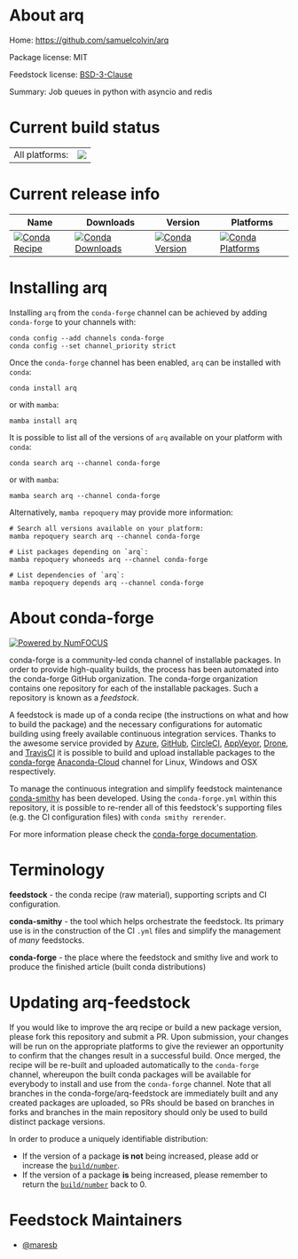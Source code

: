About arq
=========

Home: https://github.com/samuelcolvin/arq

Package license: MIT

Feedstock license: [BSD-3-Clause](https://github.com/conda-forge/arq-feedstock/blob/main/LICENSE.txt)

Summary: Job queues in python with asyncio and redis

Current build status
====================


<table><tr><td>All platforms:</td>
    <td>
      <a href="https://dev.azure.com/conda-forge/feedstock-builds/_build/latest?definitionId=12496&branchName=main">
        <img src="https://dev.azure.com/conda-forge/feedstock-builds/_apis/build/status/arq-feedstock?branchName=main">
      </a>
    </td>
  </tr>
</table>

Current release info
====================

| Name | Downloads | Version | Platforms |
| --- | --- | --- | --- |
| [![Conda Recipe](https://img.shields.io/badge/recipe-arq-green.svg)](https://anaconda.org/conda-forge/arq) | [![Conda Downloads](https://img.shields.io/conda/dn/conda-forge/arq.svg)](https://anaconda.org/conda-forge/arq) | [![Conda Version](https://img.shields.io/conda/vn/conda-forge/arq.svg)](https://anaconda.org/conda-forge/arq) | [![Conda Platforms](https://img.shields.io/conda/pn/conda-forge/arq.svg)](https://anaconda.org/conda-forge/arq) |

Installing arq
==============

Installing `arq` from the `conda-forge` channel can be achieved by adding `conda-forge` to your channels with:

```
conda config --add channels conda-forge
conda config --set channel_priority strict
```

Once the `conda-forge` channel has been enabled, `arq` can be installed with `conda`:

```
conda install arq
```

or with `mamba`:

```
mamba install arq
```

It is possible to list all of the versions of `arq` available on your platform with `conda`:

```
conda search arq --channel conda-forge
```

or with `mamba`:

```
mamba search arq --channel conda-forge
```

Alternatively, `mamba repoquery` may provide more information:

```
# Search all versions available on your platform:
mamba repoquery search arq --channel conda-forge

# List packages depending on `arq`:
mamba repoquery whoneeds arq --channel conda-forge

# List dependencies of `arq`:
mamba repoquery depends arq --channel conda-forge
```


About conda-forge
=================

[![Powered by
NumFOCUS](https://img.shields.io/badge/powered%20by-NumFOCUS-orange.svg?style=flat&colorA=E1523D&colorB=007D8A)](https://numfocus.org)

conda-forge is a community-led conda channel of installable packages.
In order to provide high-quality builds, the process has been automated into the
conda-forge GitHub organization. The conda-forge organization contains one repository
for each of the installable packages. Such a repository is known as a *feedstock*.

A feedstock is made up of a conda recipe (the instructions on what and how to build
the package) and the necessary configurations for automatic building using freely
available continuous integration services. Thanks to the awesome service provided by
[Azure](https://azure.microsoft.com/en-us/services/devops/), [GitHub](https://github.com/),
[CircleCI](https://circleci.com/), [AppVeyor](https://www.appveyor.com/),
[Drone](https://cloud.drone.io/welcome), and [TravisCI](https://travis-ci.com/)
it is possible to build and upload installable packages to the
[conda-forge](https://anaconda.org/conda-forge) [Anaconda-Cloud](https://anaconda.org/)
channel for Linux, Windows and OSX respectively.

To manage the continuous integration and simplify feedstock maintenance
[conda-smithy](https://github.com/conda-forge/conda-smithy) has been developed.
Using the ``conda-forge.yml`` within this repository, it is possible to re-render all of
this feedstock's supporting files (e.g. the CI configuration files) with ``conda smithy rerender``.

For more information please check the [conda-forge documentation](https://conda-forge.org/docs/).

Terminology
===========

**feedstock** - the conda recipe (raw material), supporting scripts and CI configuration.

**conda-smithy** - the tool which helps orchestrate the feedstock.
                   Its primary use is in the construction of the CI ``.yml`` files
                   and simplify the management of *many* feedstocks.

**conda-forge** - the place where the feedstock and smithy live and work to
                  produce the finished article (built conda distributions)


Updating arq-feedstock
======================

If you would like to improve the arq recipe or build a new
package version, please fork this repository and submit a PR. Upon submission,
your changes will be run on the appropriate platforms to give the reviewer an
opportunity to confirm that the changes result in a successful build. Once
merged, the recipe will be re-built and uploaded automatically to the
`conda-forge` channel, whereupon the built conda packages will be available for
everybody to install and use from the `conda-forge` channel.
Note that all branches in the conda-forge/arq-feedstock are
immediately built and any created packages are uploaded, so PRs should be based
on branches in forks and branches in the main repository should only be used to
build distinct package versions.

In order to produce a uniquely identifiable distribution:
 * If the version of a package **is not** being increased, please add or increase
   the [``build/number``](https://docs.conda.io/projects/conda-build/en/latest/resources/define-metadata.html#build-number-and-string).
 * If the version of a package **is** being increased, please remember to return
   the [``build/number``](https://docs.conda.io/projects/conda-build/en/latest/resources/define-metadata.html#build-number-and-string)
   back to 0.

Feedstock Maintainers
=====================

* [@maresb](https://github.com/maresb/)

